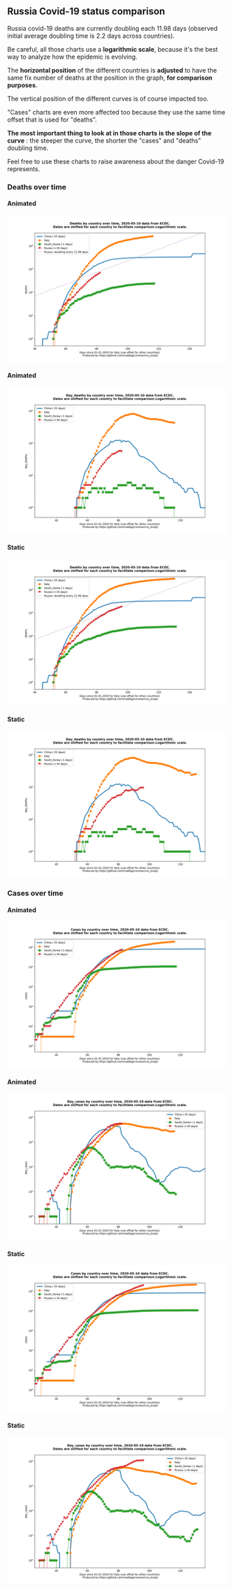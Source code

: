 ## Russia Covid-19 status comparison 

Russia covid-19 deaths are currently doubling each 11.98 days (observed initial average doubling time is 2.2 days across countries).



Be careful, all those charts use a **logarithmic scale**, because it's the best way to analyze how the epidemic is evolving.
 
The **horizontal position** of the different countries is **adjusted** to have the same fix number of deaths at the position in the graph, **for comparison purposes**.

The vertical position of the different curves is of course impacted too.

"Cases" charts are even more affected too because they use the same time offset that is used for "deaths".

**The most important thing to look at in those charts is the slope of the curve** : the steeper the curve, the shorter the "cases" and "deaths" doubling time.

Feel free to use these charts to raise awareness about the danger Covid-19 represents. 


 
### Deaths over time
 
#### Animated
![Russia covid-19 deaths animated chart](https://raw.githubusercontent.com/madlag/coronavirus_study/master/notebooks/graphs/2020-05-10/countries/Russia/2020-05-10_Russia_deaths.gif "Russia covid-19 deaths animated chart")   
 
#### Animated
![Russia covid-19 daily deaths animated chart](https://raw.githubusercontent.com/madlag/coronavirus_study/master/notebooks/graphs/2020-05-10/countries/Russia/2020-05-10_Russia_day_deaths.gif "Russia covid-19 day_deaths animated chart")   
 
#### Static
![Russia covid-19 deaths static chart](https://raw.githubusercontent.com/madlag/coronavirus_study/master/notebooks/graphs/2020-05-10/countries/Russia/2020-05-10_Russia_deaths.png "Russia covid-19 deaths static chart")   
 
#### Static
![Russia covid-19 daily deaths static chart](https://raw.githubusercontent.com/madlag/coronavirus_study/master/notebooks/graphs/2020-05-10/countries/Russia/2020-05-10_Russia_day_deaths.png "Russia covid-19 day_deaths static chart")   

 
### Cases over time
 
#### Animated
![Russia covid-19 cases animated chart](https://raw.githubusercontent.com/madlag/coronavirus_study/master/notebooks/graphs/2020-05-10/countries/Russia/2020-05-10_Russia_cases.gif "Russia covid-19 cases animated chart")   
 
#### Animated
![Russia covid-19 daily cases animated chart](https://raw.githubusercontent.com/madlag/coronavirus_study/master/notebooks/graphs/2020-05-10/countries/Russia/2020-05-10_Russia_day_cases.gif "Russia covid-19 day_cases animated chart")   
 
#### Static
![Russia covid-19 cases static chart](https://raw.githubusercontent.com/madlag/coronavirus_study/master/notebooks/graphs/2020-05-10/countries/Russia/2020-05-10_Russia_cases.png "Russia covid-19 cases static chart")   
 
#### Static
![Russia covid-19 daily cases static chart](https://raw.githubusercontent.com/madlag/coronavirus_study/master/notebooks/graphs/2020-05-10/countries/Russia/2020-05-10_Russia_day_cases.png "Russia covid-19 day_cases static chart")   

